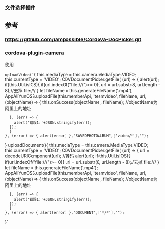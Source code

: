 ### 文件选择插件

## 参考
### https://github.com/iampossible/Cordova-DocPicker.git
### cordova-plugin-camera

使用

`uploadVideo(){`
    this.mediaType = this.camera.MediaType.VIDEO;
    this.currentType = 'VIDEO';
    CDVDocumentPicker.getFile( (url) => { alert(url);
      if(this.Util.isIOS){
        if(url.indexOf("file:///")>= 0){
           url = url.substr(8, url.length - 8);//去掉 file:///
        }
        let fileName = this.generateFileName('.mp4');
      AppAliYunOSS.uploadFile(this.memberApi, 'teamvideo', fileName, url, (objectName) => {
        this.onSuccess(objectName , fileName); //objectName为阿里上的地址
         
      }, (err) => {
        alert('错误1:'+JSON.stringify(err));        
      });
      }   
    }, (error) => { alert(error) },"SAVEDPHOTOALBUM",['video/*'],"");
  }
  uploadDocument(){
    this.mediaType = this.camera.MediaType.VIDEO;
    this.currentType = 'VIDEO';
    CDVDocumentPicker.getFile( (url) => { 
      url = decodeURIComponent(url); //转码
      alert(url);
      if(this.Util.isIOS){
        if(url.indexOf("file:///")>= 0){
           url = url.substr(8, url.length - 8);//去掉 file:///
        }
        let fileName = this.generateFileName('.mp4');
      AppAliYunOSS.uploadFile(this.memberApi, 'teamvideo', fileName, url, (objectName) => {
        this.onSuccess(objectName , fileName); //objectName为阿里上的地址
         
      }, (err) => {
        alert('错误1:'+JSON.stringify(err));     
      });
      }
    }, (error) => { alert(error) },"DOCUMENT",['*/*'],"");
  }`
